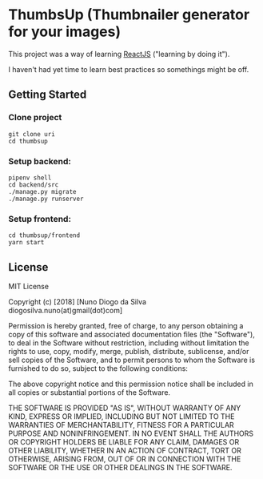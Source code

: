 # ThumbsUp (Thumbnailer generator for your images)

This project was a way of learning [ReactJS](https://reactjs.org/) ("learning by doing it").

I haven't had yet time to learn best practices so somethings might be off.

## Getting Started

### Clone project
```shell
git clone uri
cd thumbsup
```

### Setup backend:
```shell
pipenv shell
cd backend/src
./manage.py migrate
./manage.py runserver
```

### Setup frontend:
```shell
cd thumbsup/frontend
yarn start
```

## License

MIT License

Copyright (c) [2018] [Nuno Diogo da Silva diogosilva.nuno(at)gmail(dot)com]

Permission is hereby granted, free of charge, to any person obtaining a copy
of this software and associated documentation files (the "Software"), to deal
in the Software without restriction, including without limitation the rights
to use, copy, modify, merge, publish, distribute, sublicense, and/or sell
copies of the Software, and to permit persons to whom the Software is
furnished to do so, subject to the following conditions:

The above copyright notice and this permission notice shall be included in all
copies or substantial portions of the Software.

THE SOFTWARE IS PROVIDED "AS IS", WITHOUT WARRANTY OF ANY KIND, EXPRESS OR
IMPLIED, INCLUDING BUT NOT LIMITED TO THE WARRANTIES OF MERCHANTABILITY,
FITNESS FOR A PARTICULAR PURPOSE AND NONINFRINGEMENT. IN NO EVENT SHALL THE
AUTHORS OR COPYRIGHT HOLDERS BE LIABLE FOR ANY CLAIM, DAMAGES OR OTHER
LIABILITY, WHETHER IN AN ACTION OF CONTRACT, TORT OR OTHERWISE, ARISING FROM,
OUT OF OR IN CONNECTION WITH THE SOFTWARE OR THE USE OR OTHER DEALINGS IN THE
SOFTWARE.